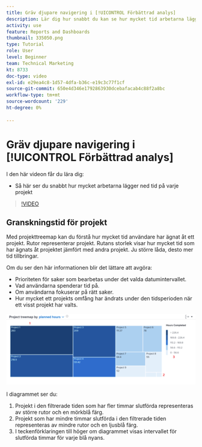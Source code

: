 ```yaml
---
title: Gräv djupare navigering i [!UICONTROL Förbättrad analys]
description: Lär dig hur snabbt du kan se hur mycket tid arbetarna lägger på varje projekt i Workfront.
activity: use
feature: Reports and Dashboards
thumbnail: 335050.png
type: Tutorial
role: User
level: Beginner
team: Technical Marketing
kt: 8733
doc-type: video
exl-id: e29ea4c8-1d57-4dfa-b36c-e19c3c77f1cf
source-git-commit: 650e4d346e1792863930dcebafacab4c88f2a8bc
workflow-type: tm+mt
source-wordcount: '229'
ht-degree: 0%

---
```


# Gräv djupare navigering i [!UICONTROL Förbättrad analys]

I den här videon får du lära dig:

* Så här ser du snabbt hur mycket arbetarna lägger ned tid på varje projekt

>[!VIDEO](https://video.tv.adobe.com/v/335050/?quality=12&learn=on)

## Granskningstid för projekt

Med projekttreemap kan du förstå hur mycket tid användare har ägnat åt ett projekt. Rutor representerar projekt. Rutans storlek visar hur mycket tid som har ägnats åt projektet jämfört med andra projekt. Ju större låda, desto mer tid tillbringar.

Om du ser den här informationen blir det lättare att avgöra:

* Prioriteten för saker som bearbetas under det valda datumintervallet.
* Vad användarna spenderar tid på.
* Om användarna fokuserar på rätt saker.
* Hur mycket ett projekts omfång har ändrats under den tidsperioden när ett visst projekt har valts.

![En bild som visar en projekttreemap med siffror i områden som beskrivs i punkterna nedan](assets/section-2-7.png)

I diagrammet ser du:

1. Projekt i den filtrerade tiden som har fler timmar slutförda representeras av större rutor och en mörkblå färg.
1. Projekt som har mindre timmar slutförda i den filtrerade tiden representeras av mindre rutor och en ljusblå färg.
1. I teckenförklaringen till höger om diagrammet visas intervallet för slutförda timmar för varje blå nyans.
